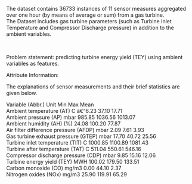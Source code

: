 The dataset contains 36733 instances of 11 sensor measures aggregated over one hour (by means of average or sum) from a gas turbine. <br>
The Dataset includes gas turbine parameters (such as Turbine Inlet Temperature and Compressor Discharge pressure) in addition to the ambient variables.<br>

<br>

Problem statement: predicting turbine energy yield (TEY) using ambient variables as features.<br>



Attribute Information:<br>

The explanations of sensor measurements and their brief statistics are given below.<br>

Variable (Abbr.) Unit Min Max Mean<br>
Ambient temperature (AT) C â€“6.23 37.10 17.71<br>
Ambient pressure (AP) mbar 985.85 1036.56 1013.07<br>
Ambient humidity (AH) (%) 24.08 100.20 77.87<br>
Air filter difference pressure (AFDP) mbar 2.09 7.61 3.93<br>
Gas turbine exhaust pressure (GTEP) mbar 17.70 40.72 25.56<br>
Turbine inlet temperature (TIT) C 1000.85 1100.89 1081.43<br>
Turbine after temperature (TAT) C 511.04 550.61 546.16<br>
Compressor discharge pressure (CDP) mbar 9.85 15.16 12.06<br>
Turbine energy yield (TEY) MWH 100.02 179.50 133.51<br>
Carbon monoxide (CO) mg/m3 0.00 44.10 2.37<br>
Nitrogen oxides (NOx) mg/m3 25.90 119.91 65.29<br>
